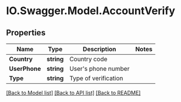# IO.Swagger.Model.AccountVerify
## Properties

Name | Type | Description | Notes
------------ | ------------- | ------------- | -------------
**Country** | **string** | Country code | 
**UserPhone** | **string** | User&#39;s phone number | 
**Type** | **string** | Type of verification | 

[[Back to Model list]](../README.md#documentation-for-models) [[Back to API list]](../README.md#documentation-for-api-endpoints) [[Back to README]](../README.md)

